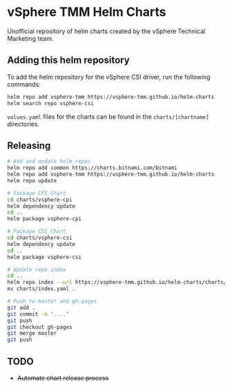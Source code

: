 # vSphere TMM Helm Charts

Unofficial repository of helm charts created by the vSphere Technical Marketing team.

## Adding this helm repository

To add the helm repository for the vSphere CSI driver, run the following commands:

```bash
helm repo add vsphere-tmm https://vsphere-tmm.github.io/helm-charts
helm search repo vsphere-csi
```

`values.yaml` files for the charts can be found in the `charts/[chartname]` directories.

## Releasing

```sh
# Add and update helm repos
helm repo add common https://charts.bitnami.com/bitnami
helm repo add vsphere-tmm https://vsphere-tmm.github.io/helm-charts
helm repo update

# Package CPI Chart
cd charts/vsphere-cpi
helm dependency update
cd ..
helm package vsphere-cpi

# Package CSI Chart
cd charts/vsphere-csi
helm dependency update
cd ..
helm package vsphere-csi

# Update repo index
cd ..
helm repo index --url https://vsphere-tmm.github.io/helm-charts/charts/ charts
mv charts/index.yaml .

# Push to master and gh-pages
git add .
git commit -m "...."
git push
git checkout gh-pages
git merge master
git push
```

## TODO

* ~~Automate chart release process~~
